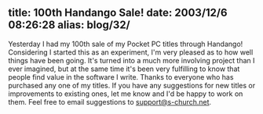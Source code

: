 title: 100th Handango Sale!
date: 2003/12/6 08:26:28
alias: blog/32/
---
Yesterday I had my 100th sale of my Pocket PC titles through Handango! Considering I started this as an experiment, I'm very pleased as to how well things have been going. It's turned into a much more involving project than I ever imagined, but at the same time it's been very fulfilling to know that people find value in the software I write. Thanks to everyone who has purchased any one of my titles. If you have any suggestions for new titles or improvements to existing ones, let me know and I'd be happy to work on them. Feel free to email suggestions to [support@s-church.net](mailto:support@s-church.net).